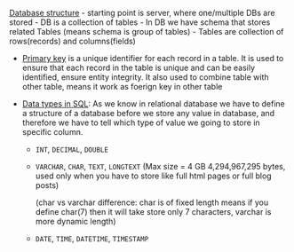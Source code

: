 [Database structure](https://youtu.be/SSKVgrwhzus?si=b4eo-XQSR7SSFO3Q&t=927)
    - starting point is server, where one/multiple DBs are stored
    - DB is a collection of tables
    - In DB we have schema that stores related Tables (means schema is group of tables)
    - Tables are collection of rows(records) and columns(fields)

-   [Primary key](https://youtu.be/SSKVgrwhzus?si=Qgn1kLi1zo_2uSjH&t=1017) is a unique identifier for each record in a table. It is used to ensure that each record in the table is unique and can be easily identified, ensure entity integrity.
It also used to combine table with other table, means it work as foerign key in other table   

- [Data types in  SQL](https://youtu.be/SSKVgrwhzus?si=uRmZb5bw5ENJDFc-&t=1067): As we know in relational database we have to define a structure of a database before we store any value in database, and therefore we have to tell which type of value we going to store in specific column. 
    - `INT`, `DECIMAL`, `DOUBLE` 
    - `VARCHAR`, `CHAR`, `TEXT`, `LONGTEXT` (Max size = 4 GB 4,294,967,295 bytes, used only when you have to store like full html pages or full blog posts)

         (char vs varchar difference: char is of fixed length means if you define char(7) then it will take store only 7 characters, varchar is more dynamic length)
    - `DATE`, `TIME`, `DATETIME`, `TIMESTAMP`